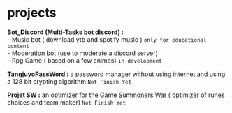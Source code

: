 # projects


<b>Bot_Discord (Multi-Tasks bot discord) :</b>  
                            - Music bot ( download ytb and spotify music ) ``only for educational content``  
                            - Moderation bot (use to moderate a discord server)  
                            - Rpg Game ( based on a few animes) ``in development``  

<b>TangjuyoPassWord :</b> a password manager without using internet and using a 128 bit crypting algorithm ``Not Finish Yet``

<b>Projet SW :</b> an optimizer for the Game Summoners War ( optimizer of runes choices and team maker) ``Not Finish Yet``

